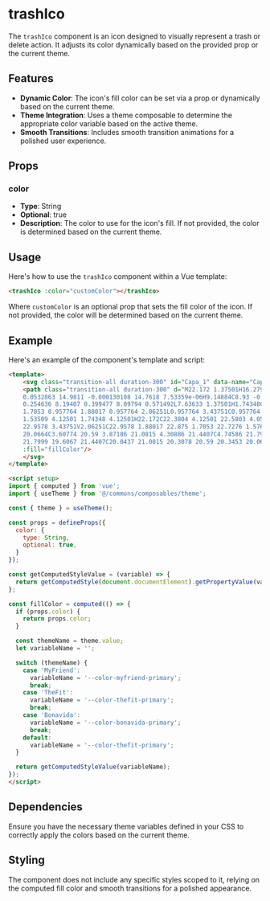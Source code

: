 
# trashIco

The `trashIco` component is an icon designed to visually represent a trash or delete action. It adjusts its color dynamically based on the provided prop or the current theme.

## Features

- **Dynamic Color**: The icon's fill color can be set via a prop or dynamically based on the current theme.
- **Theme Integration**: Uses a theme composable to determine the appropriate color variable based on the active theme.
- **Smooth Transitions**: Includes smooth transition animations for a polished user experience.

## Props

### color

- **Type**: String
- **Optional**: true
- **Description**: The color to use for the icon's fill. If not provided, the color is determined based on the current theme.

## Usage

Here's how to use the `trashIco` component within a Vue template:

```html
<trashIco :color="customColor"></trashIco>
```

Where `customColor` is an optional prop that sets the fill color of the icon. If not provided, the color will be determined based on the current theme.

## Example

Here's an example of the component's template and script:

```html
<template>
    <svg class="transition-all duration-300" id="Capa_1" data-name="Capa 1" width="23" height="22" viewBox="0 0 23 22" fill="none" xmlns="http://www.w3.org/2000/svg">
    <path class="transition-all duration-300" d="M22.172 1.37501H16.2792L15.8176 0.571492C15.7198 0.399709 15.5692 0.255209 15.3827 0.154247C15.1961 
    0.0532863 14.9811 -0.000130108 14.7618 7.53359e-06H9.14884C8.93 -0.000728544 8.71536 0.0524887 8.5295 0.153562C8.34364 
    0.254636 8.19407 0.399477 8.09794 0.571492L7.63633 1.37501H1.74348C1.53509 1.37501 1.33524 1.44744 1.18789 1.57637C1.04054 
    1.7053 0.957764 1.88017 0.957764 2.06251L0.957764 3.43751C0.957764 3.61984 1.04054 3.79471 1.18789 3.92364C1.33524 4.05257 
    1.53509 4.12501 1.74348 4.12501H22.172C22.3804 4.12501 22.5803 4.05257 22.7276 3.92364C22.875 3.79471 22.9578 3.61984 
    22.9578 3.43751V2.06251C22.9578 1.88017 22.875 1.7053 22.7276 1.57637C22.5803 1.44744 22.3804 1.37501 22.172 1.37501ZM3.57026 
    20.0664C3.60774 20.59 3.87186 21.0815 4.30886 21.4407C4.74586 21.7999 5.3229 21.9999 5.9225 22H17.993C18.5926 21.9999 19.1697 
    21.7999 19.6067 21.4407C20.0437 21.0815 20.3078 20.59 20.3453 20.0664L21.3863 5.50001H2.52919L3.57026 20.0664Z" 
    :fill="fillColor"/>
    </svg>
</template>

<script setup>
import { computed } from 'vue';
import { useTheme } from '@/commons/composables/theme';

const { theme } = useTheme();

const props = defineProps({
  color: {
    type: String,
    optional: true,
  }
});

const getComputedStyleValue = (variable) => {
  return getComputedStyle(document.documentElement).getPropertyValue(variable).trim();
};

const fillColor = computed(() => {
  if (props.color) {
    return props.color;
  }

  const themeName = theme.value;
  let variableName = '';

  switch (themeName) {
    case 'MyFriend':
      variableName = '--color-myfriend-primary';
      break;
    case 'TheFit':
      variableName = '--color-thefit-primary';
      break;
    case 'Bonavida':
      variableName = '--color-bonavida-primary';
      break;
    default:
      variableName = '--color-thefit-primary';
  }

  return getComputedStyleValue(variableName);
});
</script>
```

## Dependencies

Ensure you have the necessary theme variables defined in your CSS to correctly apply the colors based on the current theme.

## Styling

The component does not include any specific styles scoped to it, relying on the computed fill color and smooth transitions for a polished appearance.
